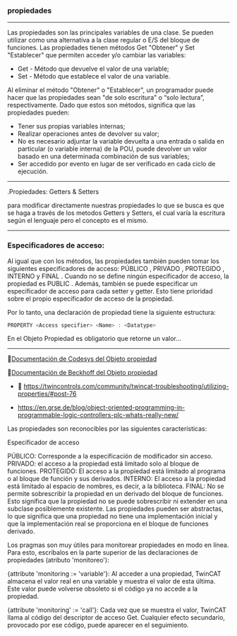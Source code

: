 ### propiedades

***
Las propiedades son las principales variables de una clase. Se pueden utilizar como una alternativa a la clase regular o
E/S del bloque de funciones.
Las propiedades tienen métodos Get "Obtener" y Set "Establecer" que permiten acceder y/o cambiar las variables:

- Get - Método que devuelve el valor de una variable;
- Set - Método que establece el valor de una variable.

Al eliminar el método "Obtener" o "Establecer", un programador puede hacer que las propiedades sean "de solo escritura" o
“solo lectura”, respectivamente.
Dado que estos son métodos, significa que las propiedades pueden:

- Tener sus propias variables internas;
- Realizar operaciones antes de devolver su valor;
- No es necesario adjuntar la variable devuelta a una entrada o salida en particular (o
variable interna) de la POU, puede devolver un valor basado en una determinada combinación de sus
variables;
- Ser accedido por evento en lugar de ser verificado en cada ciclo de ejecución.

***
.Propiedades: Getters & Setters

para modificar directamente nuestras propiedades lo que se busca es que se haga a través de los metodos Getters y Setters, el cual varía la escritura según el lenguaje pero el concepto es el mismo.
***
### Especificadores de acceso:
Al igual que con los métodos, las propiedades también pueden tomar los siguientes especificadores de acceso: PÚBLICO , PRIVADO , PROTEGIDO , INTERNO y FINAL . Cuando no se define ningún especificador de acceso, la propiedad es PUBLIC . Además, también se puede especificar un especificador de acceso para cada setter y getter. Esto tiene prioridad sobre el propio especificador de acceso de la propiedad.

Por lo tanto, una declaración de propiedad tiene la siguiente estructura:

```typescript
PROPERTY <Access specifier> <Name> : <Datatype>
```
En el Objeto Propiedad es obligatorio que retorne un valor...
***
🔗[Documentación de Codesys del Objeto propiedad](https://help.codesys.com/api-content/2/codesys/3.5.12.0/en/_cds_obj_property/#b08bdbd0d86c0a8640e00400511-id-5dbd3039bdbd0d85c0a8640e003d7982)

🔗[Documentación de Beckhoff del Objeto propiedad](https://infosys.beckhoff.com/english.php?content=../content/1033/tc3_plc_intro/2530307467.html&id=)

- 🔗 https://twincontrols.com/community/twincat-troubleshooting/utilizing-properties/#post-76

- https://en.grse.de/blog/object-oriented-programming-in-programmable-logic-controllers-plc-whats-really-new/


Las propiedades son reconocibles por las siguientes características:

Especificador de acceso

PÚBLICO: Corresponde a la especificación de modificador sin acceso.
PRIVADO: el acceso a la propiedad está limitado solo al bloque de funciones.
PROTEGIDO: El acceso a la propiedad está limitado al programa o al bloque de función y sus derivados.
INTERNO: El acceso a la propiedad está limitado al espacio de nombres, es decir, a la biblioteca.
FINAL: No se permite sobrescribir la propiedad en un derivado del bloque de funciones. Esto significa que la propiedad no se puede sobrescribir ni extender en una subclase posiblemente existente.
Las propiedades pueden ser abstractas, lo que significa que una propiedad no tiene una implementación inicial y que la implementación real se proporciona en el bloque de funciones derivado.

Los pragmas son muy útiles para monitorear propiedades en modo en línea. Para esto, escríbalos en la parte superior de las declaraciones de propiedades (atributo 'monitoreo'):

{attribute 'monitoring := 'variable'}:  Al acceder a una propiedad, TwinCAT almacena el valor real en una variable y muestra el valor de esta última. Este valor puede volverse obsoleto si el código ya no accede a la propiedad.

{attribute 'monitoring' := 'call'}:  Cada vez que se muestra el valor, TwinCAT llama al código del descriptor de acceso Get. Cualquier efecto secundario, provocado por ese código, puede aparecer en el seguimiento.
